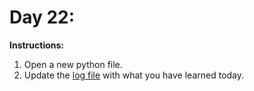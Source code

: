 # Day 22: 
**Instructions:** 
1. Open a new python file.
2. Update the [log file](../../log.md) with what you have learned today.
